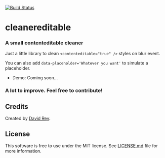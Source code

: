 [![Build Status](https://travis-ci.org/dreyacosta/cleanereditable.svg?branch=master)](https://travis-ci.org/dreyacosta/cleanereditable)

# cleanereditable
### A small contenteditable cleaner

Just a little library to clean `<contenteditable="true" />` styles on blur event.

You can also add `data-placeholder='Whatever you want'` to simulate a placeholder.

+ Demo: Coming soon...


### A lot to improve. Feel free to contribute!

## Credits
Created by [David Rey](http://twitter.com/dreyacosta).

## License

This software is free to use under the MIT license. See [LICENSE.md](https://github.com/dreyacosta/cleanereditable/blob/master/LICENSE.md) file for more information.